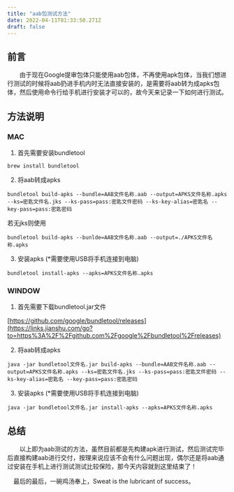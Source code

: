 ```yaml
---
title: "aab包测试方法"
date: 2022-04-11T01:33:50.271Z
draft: false
---
```


## 前言

&emsp;&emsp;由于现在Google提审包体只能使用aab包体，不再使用apk包体，当我们想进行测试的时候将aab扔进手机内时无法直接安装的，是需要将aab转为成apks包体，然后使用命令行给手机进行安装才可以的，故今天来记录一下如何进行测试。

## 方法说明

### MAC

1. 首先需要安装bundletool

`brew install bundletool`

2. 将aab转成apks

`bundletool build-apks --bundle=AAB文件名称.aab --output=APKS文件名称.apks --ks=密匙文件名.jks --ks-pass=pass:密匙文件密码 --ks-key-alias=密匙名 --key-pass=pass:密匙密码`

若无jks则使用

`bundletool build-apks --bunlde=AAB文件名称.aab --output=./APKS文件名称.apks`

3. 安装apks (*需要使用USB将手机连接到电脑)

`bundletool install-apks --apks=APKS文件名称.apks`

### WINDOW

1. 首先需要下载bundletool.jar文件

[https://github.com/google/bundletool/releases](https://links.jianshu.com/go?to=https%3A%2F%2Fgithub.com%2Fgoogle%2Fbundletool%2Freleases)

2. 将aab转成apks

`java -jar bundletool文件名.jar build-apks --bundle=AAB文件名称.aab --output=APKS文件名称.apks --ks=密匙文件名.jks --ks-pass=pass:密匙文件密码 --ks-key-alias=密匙名 --key-pass=pass:密匙密码`

3. 安装apks  (*需要使用USB将手机连接到电脑)

`java -jar bundletool文件名.jar install-apks --apks=APKS文件名称.apks`

## 总结

&emsp;&emsp;以上即为aab测试的方法，虽然目前都是先构建apk进行测试，然后测试完毕后直接构建aab进行交付，按理来说应该不会有什么问题出现，偶尔还是将aab通过安装在手机上进行测试测试比较保险，那今天内容就到这里结束了！

&emsp;最后的最后，一碗鸡汤奉上，Sweat is the lubricant of success。

